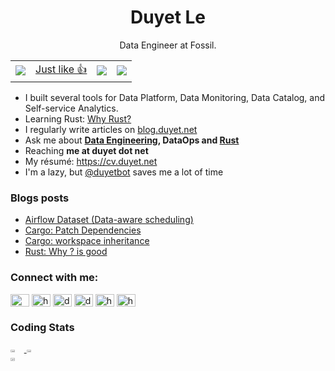 <div align="center">
  <h1>Duyet Le</h1>
  <p>
    Data Engineer at Fossil.
  </p>

  <p>
    <table>
      <tr>
        <td>
          <img src="https://komarev.com/ghpvc/?username=duyet" />
        </td>
        <td>
          <a href="https://poll.fizzy.wtf/vote?duyet.vote=yes&redirect=https://github.com/duyet">
            Just like 👍
          </a>
        </td>
        <td>
          <img src="https://poll.fizzy.wtf/show?duyet.vote=yes" />
        </td>
        <td>
          <img src="https://poll.fizzy.wtf/count?duyet.vote=yes" />
        </td>
      </tr>
    </table>
  </p>
  
</div>

- I built several tools for Data Platform, Data Monitoring, Data Catalog, and Self-service Analytics.
- Learning Rust: [Why Rust?]
- I regularly write articles on [blog.duyet.net](https://blog.duyet.net)
- Ask me about **[Data Engineering], DataOps and [Rust]**
- Reaching **me at duyet dot net**
- My résumé: https://cv.duyet.net
- I'm a lazy, but [@duyetbot] saves me a lot of time

[Data Engineering]: https://blog.duyet.net/tag/data-engineer/
[Rust]: https://rust-tieng-viet.github.io
[Why Rust?]: https://blog.duyet.net/2021/11/rust-data-engineering.html
[@duyetbot]: https://github.com/duyetbot

### Blogs posts
<!-- BLOG-POST-LIST:START -->
- [Airflow Dataset &lpar;Data-aware scheduling&rpar;](https://blog.duyet.net/2022/09/airflow-dataset.html)
- [Cargo: Patch Dependencies](https://blog.duyet.net/2022/09/cargo-patch-deps.html)
- [Cargo: workspace inheritance](https://blog.duyet.net/2022/09/cargo-workspace-inheritance.html)
- [Rust: Why ? is good](https://blog.duyet.net/2022/09/rust-question-mark-operator.html)
<!-- BLOG-POST-LIST:END -->

<p align="left">
<h3 align="left">Connect with me:</h3>
<a href="https://t.me/duyet" target="blank"><img align="center" src="https://cdn.jsdelivr.net/npm/simple-icons@6.7.0/icons/telegram.svg" alt="@duyet" height="20" width="30" /></a>
<a href="https://ko-fi.com/duyet" target="blank"><img align="center" src="https://cdn.jsdelivr.net/npm/simple-icons@6.7.0/icons/kofi.svg" alt="https://ko-fi.com/duyet" height="20" width="30" /></a>
<a href="https://twitter.com/_duyet" target="blank"><img align="center" src="https://cdn.jsdelivr.net/npm/simple-icons@6.7.0/icons/twitter.svg" alt="duyetdev" height="20" width="30" /></a>
<a href="https://linkedin.com/in/duyet" target="blank"><img align="center" src="https://cdn.jsdelivr.net/npm/simple-icons@6.7.0/icons/linkedin.svg" alt="duyet" height="20" width="30" /></a>
<a href="https://blog.duyet.net/rss.xml" target="blank"><img align="center" src="https://cdn.jsdelivr.net/npm/simple-icons@6.7.0/icons/rss.svg" alt="https://blog.duyet.net/rss.xml" height="20" width="30" /></a>
<a href="https://unsplash.com/@_duyet" target="blank"><img align="center" src="https://cdn.jsdelivr.net/npm/simple-icons@6.7.0/icons/unsplash.svg" alt="https://unsplash.com/@_duyet" height="20" width="30" /></a>

</p>

### Coding Stats

<div style="display: flex; flex-wrap: wrap">
  <a href="https://github.com/duyet">
  <img style="width: 32%" src="https://wakatime.com/share/@8d67d3f3-1ae6-4b1e-a8a1-32c57b3e05f9/e3bcf43a-620f-416f-b8ac-1f74fa16e4e2.png" />
  <img style="width: 32%" src="https://wakatime.com/share/@8d67d3f3-1ae6-4b1e-a8a1-32c57b3e05f9/5fd68fc4-d79a-432b-8ae0-8c2474b13de0.png" />
  <img style="width: 32%" src="https://github-readme-stats.vercel.app/api?username=duyet&show_icons=true&theme=vue&hide_border=true&custom_title=@duyet" />
  </a>
</div>
